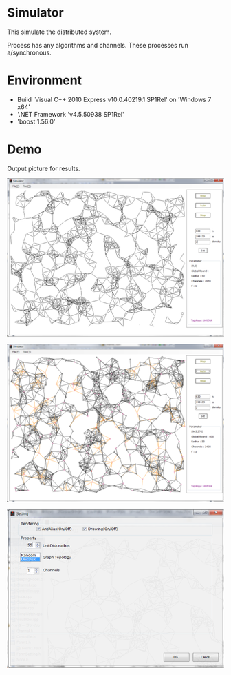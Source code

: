 Simulator
=========
This simulate the distributed system.

Process has any algorithms and channels.
These processes run a/synchronous.

# Environment
* Build 'Visual C++ 2010 Express v10.0.40219.1 SP1Rel' on 'Windows 7 x64'
* '.NET Framework 'v4.5.50938 SP1Rel'
* 'boost 1.56.0'

# Demo 

Output picture for results.

![MIS Algorithm](https://github.com/romancek/Simulator/blob/master/Fig/sf.png)

![MIS_Selected](https://github.com/romancek/Simulator/blob/master/Fig/se.png)

![Setting](https://github.com/romancek/Simulator/blob/master/Fig/ss.png)

